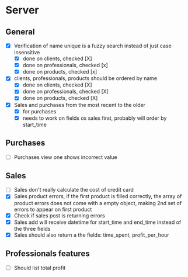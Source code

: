 # Server
## General
+ [x] Verification of name unique is a fuzzy search instead of just case insensitive
  + [X] done on clients, checked [X]
  + [X] done on professionals, checked [x]
  + [X] done on products, checked [x]
+ [X] clients, professionals, products should be ordered by name
  + [X] done on clients, checked [X]
  + [X] done on professionals, checked [X]
  + [X] done on products, checked [X]
+ [X] Sales and purchases from the most recent to the older
  + [X] for purchases
  + [X] needs to work on fields os sales first, probably will order by start_time

## Purchases
+ [ ] Purchases view one shows incorrect value

## Sales
+ [ ] Sales don't really calculate the cost of credit card
+ [X] Sales product errors, if the first product is filled correctly, the array of product errors does not come with a empty object, making 2nd set of errors to appear on first product
+ [X] Check if sales post is returning errors
+ [X] Sales add will receive datetime for start_time and end_time instead of the three fields
+ [X] Sales should also return a the fields: time_spent, profit_per_hour

## Professionals features
+ [ ] Should list total profit 
